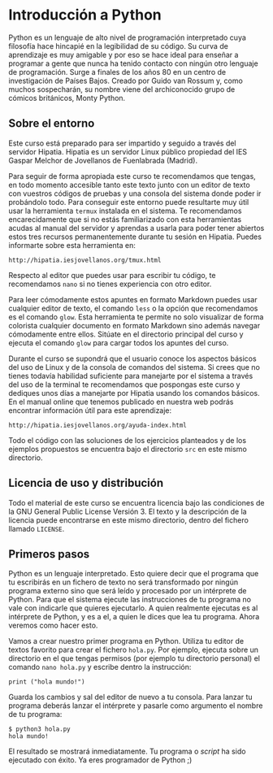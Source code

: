 


# Introducción a Python


Python es un lenguaje de alto nivel de programación interpretado cuya filosofía
hace hincapié en la legibilidad de su código. Su curva de aprendizaje es muy
amigable y por eso se hace ideal para enseñar a programar a gente que nunca ha
tenido contacto con ningún otro lenguaje de programación. Surge a finales de los
años 80 en un centro de investigación de Países Bajos. Creado por Guido van
Rossum y, como muchos sospecharán, su nombre viene del archiconocido grupo de
cómicos británicos, Monty Python.


## Sobre el entorno

Este curso está preparado para ser impartido y seguido a través del servidor
Hipatia. Hipatia es un servidor Linux público propiedad del IES Gaspar Melchor
de Jovellanos de Fuenlabrada (Madrid). 

Para seguir de forma apropiada este curso te recomendamos que tengas, en todo
momento accesible tanto este texto junto con un editor de texto con vuestros
códigos de pruebas y una consola del sistema donde poder ir probándolo
todo. Para conseguir este entorno puede resultarte muy útil usar la herramienta
`termux` instalada en el sistema. Te recomendamos encarecidamente que si no
estás familiarizado con esta herramientas acudas al manual del servidor y
aprendas a usarla para poder tener abiertos estos tres recursos permanentemente
durante tu sesión en Hipatia. Puedes informarte sobre esta herramienta en:

    http://hipatia.iesjovellanos.org/tmux.html

Respecto al editor que puedes usar para escribir tu código, te recomendamos
`nano` si no tienes experiencia con otro editor. 

Para leer cómodamente estos apuntes en formato Markdown puedes usar cualquier
editor de texto, el comando `less` o la opción que recomendamos es el comando
`glow`. Esta herramienta te permite no solo visualizar de forma colorista
cualquier documento en formato Markdown sino además navegar cómodamente entre
ellos. Sitúate en el directorio principal del curso y ejecuta el comando `glow`
para cargar todos los apuntes del curso.

Durante el curso se supondrá que el usuario conoce los aspectos básicos del uso
de Linux y de la consola de comandos del sistema. Si crees que no tienes todavía
habilidad suficiente para manejarte por el sistema a través del uso de la
terminal te recomendamos que pospongas este curso y dediques unos días a
manejarte por Hipatia usando los comandos básicos. En el manual online que
tenemos publicado en nuestra web podrás encontrar información útil para este
aprendizaje:

    http://hipatia.iesjovellanos.org/ayuda-index.html
    

Todo el código con las soluciones de los ejercicios planteados y de los ejemplos
propuestos se encuentra bajo el directorio `src` en este mismo directorio. 


## Licencia de uso y distribución

Todo el material de este curso se encuentra licencia bajo las condiciones de la
GNU General Public License Versión 3. El texto y la descripción de la licencia
puede encontrarse en este mismo directorio, dentro del fichero llamado
`LICENSE`.


## Primeros pasos

Python es un lenguaje interpretado. Esto quiere decir que el programa que tu
escribirás en un fichero de texto no será transformado por ningún programa
externo sino que será leído y procesado por un intérprete de Python. Para que el
sistema ejecute las instrucciones de tu programa no vale con indicarle que
quieres ejecutarlo. A quien realmente ejecutas es al intérprete de Python, y es
a el, a quien le dices que lea tu programa. Ahora veremos como hacer esto.

Vamos a crear nuestro primer programa en Python. Utiliza tu editor de textos
favorito para crear el fichero `hola.py`. Por ejemplo, ejecuta sobre un
directorio en el que tengas permisos (por ejemplo tu directorio personal) el
comando `nano hola.py` y escribe dentro la instrucción:

```
print ("hola mundo!")
```

Guarda los cambios y sal del editor de nuevo a tu consola. Para lanzar tu
programa deberás lanzar el intérprete y pasarle como argumento el nombre de tu
programa:

```
$ python3 hola.py
hola mundo!
```

El resultado se mostrará inmediatamente. Tu programa o *script* ha sido
ejecutado con éxito. Ya eres programador de Python ;)



